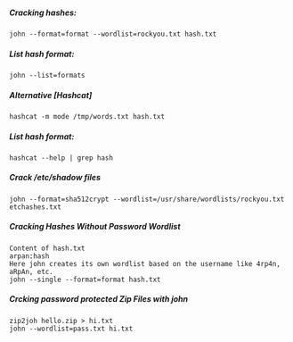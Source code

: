 ##### Cracking hashes:
```
john --format=format --wordlist=rockyou.txt hash.txt
```

##### List hash format:
```
john --list=formats
```

##### Alternative [Hashcat]
```
hashcat -m mode /tmp/words.txt hash.txt
```

##### List hash format:
```
hashcat --help | grep hash
```

##### Crack /etc/shadow files
```
john --format=sha512crypt --wordlist=/usr/share/wordlists/rockyou.txt etchashes.txt 
```

##### Cracking Hashes Without Password Wordlist 
```
Content of hash.txt
arpan:hash
Here john creates its own wordlist based on the username like 4rp4n, aRpAn, etc.
john --single --format=format hash.txt
```

##### Crcking password protected Zip Files with john
```
zip2joh hello.zip > hi.txt
john --wordlist=pass.txt hi.txt
```
